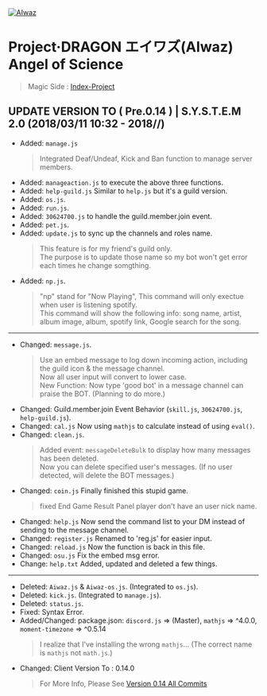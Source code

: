 <body>
<div>
<a href="https://github.com/ChisanaKita/AIWAZ"><img src="https://i.imgur.com/Fta2jMg.jpg" alt="AIwaz" /></a>
</div>
</body>

#        Project·DRAGON エイワズ(AIwaz) Angel of Science
> Magic Side : [Index-Project](https://github.com/STARLITENAMO/Index-Project)
## UPDATE VERSION TO ( Pre.0.14 ) | S.Y.S.T.E.M 2.0 (2018/03/11 10:32 - 2018/**/**)
- Added: `manage.js`
  > Integrated Deaf/Undeaf, Kick and Ban function to manage server members.
- Added: `manageaction.js` to execute the above three functions.
- Added: `help-guild.js` Similar to `help.js` but it's a guild version.
- Added: `os.js`.
- Added: `run.js`.
- Added: `30624700.js` to handle the guild.member.join event.
- Added: `pet.js`.
- Added: `update.js` to sync up the channels and roles name.
  > This feature is for my friend's guild only.<br>
  The purpose is to update those name so my bot won't get error each times he change somgthing.
- Added: `np.js`.
  > "np" stand for "Now Playing", This command will only exectue when user is listening spotify.<br>
  This command will show the following info: song name, artist, album image, album, spotify link, Google search for the song.
***
- Changed: `message.js`.
  > Use an embed message to log down incoming action, including the guild icon & the message channel.<br>
Now all user input will convert to lower case.<br>
New Function: Now type 'good bot' in a message channel can praise the BOT. (Planning to do more.)
- Changed: Guild.member.join Event Behavior (`skill.js`, `30624700.js`, `help-guild.js`).
- Changed: `cal.js` Now using `mathjs` to calculate instead of using `eval()`.
- Changed: `clean.js`.
  > Added event: `messageDeleteBulk` to display how many messages has been deleted.<br>
  Now you can delete specified user's messages. (If no user detected, will delete the BOT messages.)
- Changed: `coin.js` Finally finished this stupid game.
  > fixed End Game Result Panel player don't have an user nick name.
- Changed: `help.js` Now send the command list to your DM instead of sending to the message channel.
- Changed: `register.js` Renamed to 'reg.js' for easier input.
- Changed: `reload.js` Now the function is back in this file.
- Changed: `osu.js` Fix the embed msg error.
- Change: `help.txt` Added, updated and deleted a few things.
***
- Deleted: `Aiwaz.js` & `Aiwaz-os.js`. (Integrated to `os.js`).
- Deleted: `kick.js`. (Integrated to `manage.js`).
- Deleted: `status.js`.
- Fixed: Syntax Error.
- Added/Changed: package.json:  `discord.js` => (Master), `mathjs` => ^4.0.0, `moment-timezone` => ^0.5.14
  > I realize that I've installing the wrong `mathjs`... (The correct name is `mathjs` not `math.js`.)
- Changed: Client Version To : 0.14.0
  > For More Info, Please See [Version 0.14 All Commits](https://github.com/ChisanaKita/AIWAZ/commits/0.14)
